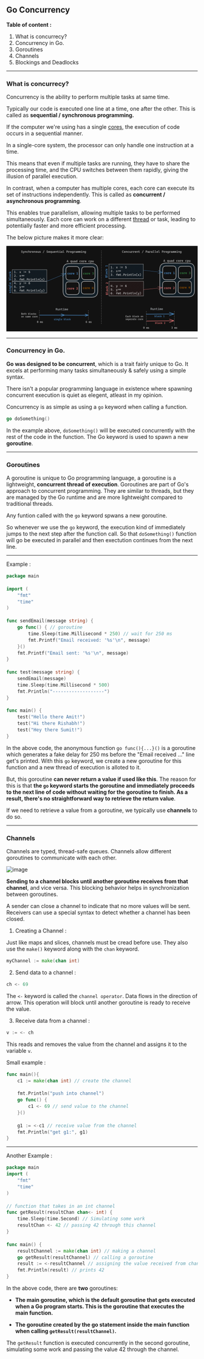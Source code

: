 ## Go Concurrency

**Table of content :**

1. What is concurrecy?
2. Concurrency in Go.
3. Goroutines
4. Channels
5. Blockings and Deadlocks

---

### What is concurrecy?

Concurrency is the ability to perform multiple tasks at same time.

Typically our code is executed one line at a time, one after the other. This is called as **sequential / synchronous programming.**

If the computer we're using has a single [cores](https://www.computerhope.com/jargon/c/core.htm), the execution of code occurs in a sequential manner.

In a single-core system, the processor can only handle one instruction at a time.

This means that even if multiple tasks are running, they have to share the processing time, and the CPU switches between them rapidly, giving the illusion of parallel execution.

In contrast, when a computer has multiple cores, each core can execute its set of instructions independently. This is called as **concurrent / asynchronous programming**.

This enables true parallelism, allowing multiple tasks to be performed simultaneously. Each core can work on a different [thread](https://www.cs.uic.edu/~jbell/CourseNotes/OperatingSystems/4_Threads.html) or task, leading to potentially faster and more efficient processing.

The below picture makes it more clear:

![go-concurrency](https://github.com/amitsuthar69/assets/blob/main/Go/go-concurrency.png?raw=true)

---

### Concurrency in Go.

**Go was designed to be concurrent**, which is a trait fairly unique to Go. It excels at performing many tasks simultaneously & safely using a simple syntax.

There isn't a popular programming language in existence where spawning concurrent execution is quiet as elegent, atleast in my opinion.

Concurrency is as simple as using a `go` keyword when calling a function.

```go
go doSomething()
```

In the example above, `doSomething()` will be executed concurrently with the rest of the code in the function. The Go keyword is used to spawn a new **goroutine**.

---

### Goroutines

A goroutine is unique to Go programming language, a goroutine is a lightweight, **concurrent thread of execution**. Goroutines are part of Go's approach to concurrent programming. They are similar to threads, but they are managed by the Go runtime and are more lightweight compared to traditional threads.

Any funtion called with the `go` keyword spwans a new goroutine.

So whenever we use the `go` keyword, the execution kind of immediately jumps to the next step after the function call. So that `doSomething()` function will go be executed in parallel and then exectution continues from the next line.

---

Example :

```go
package main

import (
	"fmt"
	"time"
)

func sendEmail(message string) {
	go func() { // goroutine
		time.Sleep(time.Millisecond * 250) // wait for 250 ms
		fmt.Printf("Email received: '%s'\n", message)
	}()
	fmt.Printf("Email sent: '%s'\n", message)
}

func test(message string) {
	sendEmail(message)
	time.Sleep(time.Millisecond * 500)
	fmt.Println("-------------------")
}

func main() {
	test("Hello there Amit!")
	test("Hi there Rishabh!")
	test("Hey there Sumit!")
}
```

In the above code, the anonymous function `go func(){...}()` is a goroutine which generates a fake delay for 250 ms before the "Email received ..." line get's printed. With this `go` keyword, we create a new goroutine for this function and a new thread of execution is alloted to it.

But, this goroutine **can never return a value if used like this**. The reason for this is that **the `go` keyword starts the goroutine and immediately proceeds to the next line of code without waiting for the goroutine to finish. As a result, there's no straightforward way to retrieve the return value**.

If we need to retrieve a value from a goroutine, we typically use **channels** to do so.

---

### Channels

Channels are typed, thread-safe queues. Channels allow different goroutines to communicate with each other.

![image](https://miro.medium.com/v2/resize:fit:720/format:webp/1*qj8m4H2qYuIovlL1BOFnEg.png)

**Sending to a channel blocks until another goroutine receives from that channel**, and vice versa. This blocking behavior helps in synchronization between goroutines.

A sender can close a channel to indicate that no more values will be sent.
Receivers can use a special syntax to detect whether a channel has been closed.

1. Creating a Channel :

Just like maps and slices, channels must be cread before use. They also use the `make()` keyword along with the `chan` keyword.

```go
myChannel := make(chan int)
```

2. Send data to a channel :

```go
ch <- 69
```

The `<-` keyword is called the `channel operator`. Data flows in the direction of arrow. This operation will block until another goroutine is ready to receive the value.

3. Receive data from a channel :

```go
v := <- ch
```

This reads and removes the value from the channel and assigns it to the variable `v`.

Small example :

```go
func main(){
    c1 := make(chan int) // create the channel

	fmt.Println("push into channel")
	go func() {
		c1 <- 69 // send value to the channel
	}()

	g1 := <-c1 // receive value from the channel
	fmt.Println("get g1:", g1)
}
```

---

Another Example :

```go
package main
import (
	"fmt"
	"time"
)

// function that takes in an int channel
func getResult(resultChan chan<- int) {
	time.Sleep(time.Second) // Simulating some work
	resultChan <- 42 // passing 42 through this channel
}

func main() {
	resultChannel := make(chan int) // making a channel
	go getResult(resultChannel) // calling a goroutine
	result := <-resultChannel // assigning the value received from channel
	fmt.Println(result) // prints 42
}
```

In the above code, there are **two** goroutines:

- **The main goroutine, which is the default goroutine that gets executed when a Go program starts. This is the goroutine that executes the main function.**

- **The goroutine created by the go statement inside the main function when calling `getResult(resultChannel)`.**

The `getResult` function is executed concurrently in the second goroutine, simulating some work and passing the value 42 through the channel.